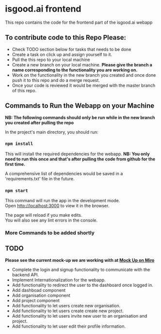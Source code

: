 # isgood.ai frontend

This repo contains the code for the frontend part of the isgood.ai webapp

## To contribute code to this Repo Please:

- Check TODO section below for tasks that needs to be done
- Create a task on click up and assign yourself to it.
- Pull the this repo to your local machine 
- Create a new branch on your local machine.  **Please give the branch a name corresponding to the functionality you are working on.**
- Work on the functionality in the new branch you created and once done push it to this repo and do a merge request.
- Once your code is reviewed it would be merged with the master branch of this repo.


## Commands to Run the Webapp on your Machine
**NB: The following commands should only be run while in the new branch you created after pulling the repo** 

In the project's main directory, you should run:

### `npm install`

This will install the required dependencies for the webapp.
**NB: You only need to run this once and that's after pulling the code from github for the first time.**

A comprehensive list of dependencies would be saved in a 'requirements.txt' file in the future.

### `npm start`

This command will run the app in the development mode.\
Open [http://localhost:3000](http://localhost:3000) to view it in the browser.

The page will reload if you make edits.\
You will also see any lint errors in the console.

### More Commands to be added shortly

## TODO
**Please see the current mock-up we are working with at [Mock Up on Miro](https://miro.com/app/board/o9J_kyYfLV0=/?moveToWidget=3074457356087093073&cot=14)**

- Complete the login and signup functionality to communicate with the backend API.
- Implement Internationalization for the webapp.
- Add functionality to redirect the user to the dashboard once logged in. 
- Add dashboad component
- Add organisation component
- Add project component
- Add functionality to let users create new organisation. 
- Add functionality to let users create create new project. 
- Add functionality to let users invite new user to an organisation and project. 
- Add functionality to let user edit their profile information. 


